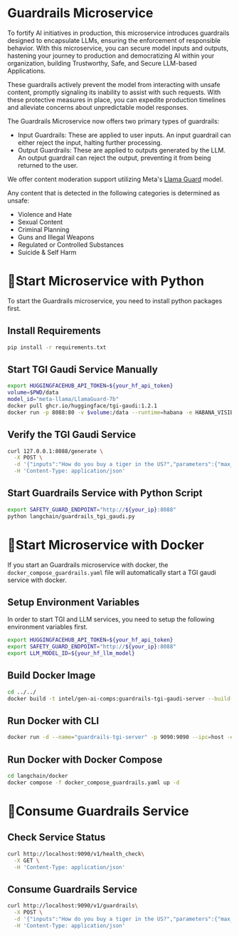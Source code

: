 # Guardrails Microservice

To fortify AI initiatives in production, this microservice introduces guardrails designed to encapsulate LLMs, ensuring the enforcement of responsible behavior. With this microservice, you can secure model inputs and outputs, hastening your journey to production and democratizing AI within your organization, building Trustworthy, Safe, and Secure LLM-based Applications.

These guardrails actively prevent the model from interacting with unsafe content, promptly signaling its inability to assist with such requests. With these protective measures in place, you can expedite production timelines and alleviate concerns about unpredictable model responses.

The Guardrails Microservice now offers two primary types of guardrails:

- Input Guardrails: These are applied to user inputs. An input guardrail can either reject the input, halting further processing.
- Output Guardrails: These are applied to outputs generated by the LLM. An output guardrail can reject the output, preventing it from being returned to the user.

We offer content moderation support utilizing Meta's [Llama Guard](https://huggingface.co/meta-llama/LlamaGuard-7b) model.

Any content that is detected in the following categories is determined as unsafe:
- Violence and Hate
- Sexual Content
- Criminal Planning
- Guns and Illegal Weapons
- Regulated or Controlled Substances
- Suicide & Self Harm


# 🚀Start Microservice with Python

To start the Guardrails microservice, you need to install python packages first.

## Install Requirements

```bash
pip install -r requirements.txt
```

## Start TGI Gaudi Service Manually

```bash
export HUGGINGFACEHUB_API_TOKEN=${your_hf_api_token}
volume=$PWD/data
model_id="meta-llama/LlamaGuard-7b"
docker pull ghcr.io/huggingface/tgi-gaudi:1.2.1
docker run -p 8088:80 -v $volume:/data --runtime=habana -e HABANA_VISIBLE_DEVICES=all -e OMPI_MCA_btl_vader_single_copy_mechanism=none --cap-add=sys_nice --ipc=host -e HTTPS_PROXY=$https_proxy -e HTTP_PROXY=$https_proxy ghcr.io/huggingface/tgi-gaudi:1.2.1 --model-id $model_id
```

## Verify the TGI Gaudi Service

```bash
curl 127.0.0.1:8088/generate \
  -X POST \
  -d '{"inputs":"How do you buy a tiger in the US?","parameters":{"max_new_tokens":32}}' \
  -H 'Content-Type: application/json'
```

## Start Guardrails Service with Python Script

```bash
export SAFETY_GUARD_ENDPOINT="http://${your_ip}:8088"
python langchain/guardrails_tgi_gaudi.py
```

# 🚀Start Microservice with Docker

If you start an Guardrails microservice with docker, the `docker_compose_guardrails.yaml` file will automatically start a TGI gaudi service with docker.

## Setup Environment Variables

In order to start TGI and LLM services, you need to setup the following environment variables first.

```bash
export HUGGINGFACEHUB_API_TOKEN=${your_hf_api_token}
export SAFETY_GUARD_ENDPOINT="http://${your_ip}:8088"
export LLM_MODEL_ID=${your_hf_llm_model}
```

## Build Docker Image

```bash
cd ../../
docker build -t intel/gen-ai-comps:guardrails-tgi-gaudi-server --build-arg https_proxy=$https_proxy --build-arg http_proxy=$http_proxy -f comps/guardrails/langchain/docker/Dockerfile .
```

## Run Docker with CLI

```bash
docker run -d --name="guardrails-tgi-server" -p 9090:9090 --ipc=host -e http_proxy=$http_proxy -e https_proxy=$https_proxy -e SAFETY_GUARD_ENDPOINT=$SAFETY_GUARD_ENDPOINT -e HUGGINGFACEHUB_API_TOKEN=$HUGGINGFACEHUB_API_TOKEN intel/gen-ai-comps:guardrails-tgi-gauid-server
```

## Run Docker with Docker Compose

```bash
cd langchain/docker
docker compose -f docker_compose_guardrails.yaml up -d
```

# 🚀Consume Guardrails Service

## Check Service Status

```bash
curl http://localhost:9090/v1/health_check\
  -X GET \
  -H 'Content-Type: application/json'
```

## Consume Guardrails Service

```bash
curl http://localhost:9090/v1/guardrails\
  -X POST \
  -d '{"inputs":"How do you buy a tiger in the US?","parameters":{"max_new_tokens":32}}' \
  -H 'Content-Type: application/json'
```
